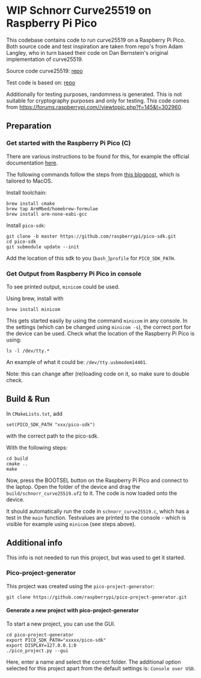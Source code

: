 # WIP Schnorr Curve25519 on Raspberry Pi Pico

This codebase contains code to run curve25519 on a Raspberry Pi Pico. Both source code and test inspiration are taken from repo's from Adam Langley, who in turn based their code on Dan Bernstein's original implementation of curve25519. 

Source code curve25519: [repo](https://github.com/skeeto/enchive/blob/master/src/curve25519-donna.c)

Test code is based on: [repo](https://github.com/agl/curve25519-donna/blob/master/test-curve25519.c)

Additionally for testing purposes, randomness is generated. This is not suitable for cryptography purposes and only for testing. This code comes from https://forums.raspberrypi.com//viewtopic.php?f=145&t=302960. 

## Preparation

### Get started with the Raspberry Pi Pico (C)

There are various instructions to be found for this, for example the official documentation [here](https://datasheets.raspberrypi.com/pico/getting-started-with-pico.pdf). 

The following commands follow the steps from [this blogpost](https://www.robertthasjohn.com/post/how-to-set-up-the-raspberry-pi-pico-for-development-on-macos), which is tailored to MacOS. 

Install toolchain:
```
brew install cmake
brew tap ArmMbed/homebrew-formulae
brew install arm-none-eabi-gcc
```

Install `pico-sdk`:
```
git clone -b master https://github.com/raspberrypi/pico-sdk.git 
cd pico-sdk
git submodule update --init
```
Add the location of this sdk to you (`bash_`)`profile` for `PICO_SDK_PATH`. 

### Get Output from Raspberry Pi Pico in console

To see printed output, `minicom` could be used. 

Using brew, install with

```
brew install minicom
```

This gets started easily by using the command `minicom` in any console. In the settings (which can be changed using `minicom -s`), the correct port for the device can be used. Check what the location of the Raspberry Pi Pico is using:

```
ls -l /dev/tty.*
```

An example of what it could be: `/dev/tty.usbmodem14401`.

Note: this can change after (re)loading code on it, so make sure to double check. 

## Build & Run

In `CMakeLists.txt`, add 
```
set(PICO_SDK_PATH "xxx/pico-sdk")
```
with the correct path to the pico-sdk. 

With the following steps:
```
cd build
cmake ..
make
```

Now, press the BOOTSEL button on the Raspberry Pi Pico and connect to the laptop. Open the folder of the device and drag the `build/schnorr_curve25519.uf2` to it. The code is now loaded onto the device.

It should automatically run the code in `schnorr_curve25519.c`, which has a test in the `main` function. Testvalues are printed to the console - which is visible for example using `minicom` (see steps above).

## Additional info
This info is not needed to run this project, but was used to get it started. 

### Pico-project-generator

This project was created using the `pico-project-generator`:
```
git clone https://github.com/raspberrypi/pico-project-generator.git
```

#### Generate a new project with pico-project-generator

To start a new project, you can use the GUI.
```
cd pico-project-generator
export PICO_SDK_PATH="xxxxx/pico-sdk"
export DISPLAY=127.0.0.1:0
./pico_project.py --gui
```

Here, enter a name and select the correct folder. The additional option selected for this project apart from the default settings is: `Console over USD`. 
